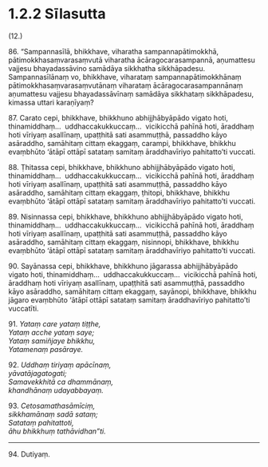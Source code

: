 # 1.2.2 Sīlasutta

(12.)

86\. “Sampannasīlā, bhikkhave, viharatha sampannapātimokkhā, pātimokkhasaṃvarasaṃvutā viharatha ācāragocarasampannā, aṇumattesu vajjesu bhayadassāvino samādāya sikkhatha sikkhāpadesu. Sampannasīlānaṃ vo, bhikkhave, viharataṃ sampannapātimokkhānaṃ pātimokkhasaṃvarasaṃvutānaṃ viharataṃ ācāragocarasampannānaṃ aṇumattesu vajjesu bhayadassāvīnaṃ samādāya sikkhataṃ sikkhāpadesu, kimassa uttari karaṇīyaṃ?

87\. Carato cepi, bhikkhave, bhikkhuno abhijjhābyāpādo vigato hoti, thinamiddhaṃ…  uddhaccakukkuccaṃ…  vicikicchā pahīnā hoti, āraddhaṃ hoti vīriyaṃ asallīnaṃ, upaṭṭhitā sati asammuṭṭhā, passaddho kāyo asāraddho, samāhitaṃ cittaṃ ekaggaṃ, carampi, bhikkhave, bhikkhu evaṃbhūto ‘ātāpī ottāpī satataṃ samitaṃ āraddhavīriyo pahitatto’ti vuccati.

88\. Ṭhitassa cepi, bhikkhave, bhikkhuno abhijjhābyāpādo vigato hoti, thinamiddhaṃ…  uddhaccakukkuccaṃ…  vicikicchā pahīnā hoti, āraddhaṃ hoti vīriyaṃ asallīnaṃ, upaṭṭhitā sati asammuṭṭhā, passaddho kāyo asāraddho, samāhitaṃ cittaṃ ekaggaṃ, ṭhitopi, bhikkhave, bhikkhu evaṃbhūto ‘ātāpī ottāpī satataṃ samitaṃ āraddhavīriyo pahitatto’ti vuccati.

89\. Nisinnassa cepi, bhikkhave, bhikkhuno abhijjhābyāpādo vigato hoti, thinamiddhaṃ…  uddhaccakukkuccaṃ…  vicikicchā pahīnā hoti, āraddhaṃ hoti vīriyaṃ asallīnaṃ, upaṭṭhitā sati asammuṭṭhā, passaddho kāyo asāraddho, samāhitaṃ cittaṃ ekaggaṃ, nisinnopi, bhikkhave, bhikkhu evaṃbhūto ‘ātāpī ottāpī satataṃ samitaṃ āraddhavīriyo pahitatto’ti vuccati.

90\. Sayānassa cepi, bhikkhave, bhikkhuno jāgarassa abhijjhābyāpādo vigato hoti, thinamiddhaṃ…  uddhaccakukkuccaṃ…  vicikicchā pahīnā hoti, āraddhaṃ hoti vīriyaṃ asallīnaṃ, upaṭṭhitā sati asammuṭṭhā, passaddho kāyo asāraddho, samāhitaṃ cittaṃ ekaggaṃ, sayānopi, bhikkhave, bhikkhu jāgaro evaṃbhūto ‘ātāpī ottāpī satataṃ samitaṃ āraddhavīriyo pahitatto’ti vuccatīti.

91\. _Yataṃ care yataṃ tiṭṭhe,_  
_Yataṃ acche yataṃ saye;_  
_Yataṃ samiñjaye bhikkhu,_  
_Yatamenaṃ pasāraye._  

92\. _Uddhaṃ tiriyaṃ apācīnaṃ,_  
_yāvatājagatogati;_  
_Samavekkhitā ca dhammānaṃ,_  
_khandhānaṃ udayabbayaṃ._  

93\. _Cetosamathasāmīciṃ,_  
_sikkhamānaṃ sadā sataṃ;_  
_Satataṃ pahitattoti,_  
_āhu bhikkhuṃ tathāvidhan”ti._  

---

94\. Dutiyaṃ.

